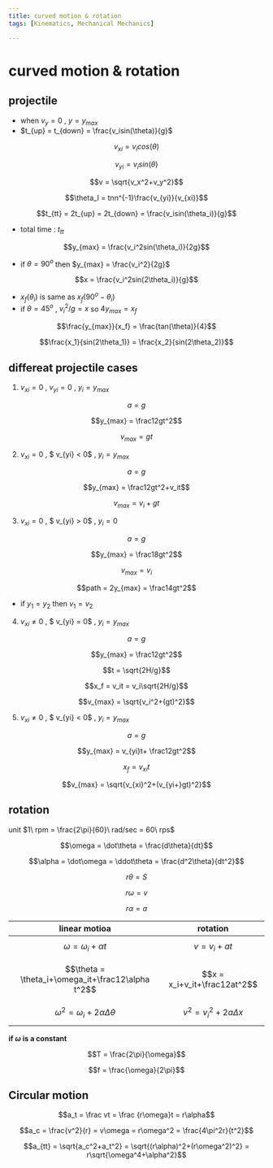 ```yaml
---
title: curved motion & rotation
tags: [Kinematics, Mechanical Mechanics]

---
```


# curved motion & rotation

## projectile

* when $v_y = 0$ , $y = y_{max}$
* $t_{up} = t_{down} = \frac{v_isin(\theta)}{g}$

$$v_{xi} = v_icos(\theta)$$

$$v_{yi} = v_isin(\theta)$$

$$v = \sqrt{v_x^2+v_y^2}$$

$$\theta_I = tnn^{-1}\frac{v_{yi}}{v_{xi}}$$

$$t_{tt} = 2t_{up} = 2t_{down} = \frac{v_isin(\theta_i)}{g}$$

* total time : $t_{tt}$

$$y_{max} = \frac{v_i^2sin(\theta_i)}{2g}$$

* if $\theta = 90^o$ then $y_{max} = \frac{v_i^2}{2g}$

$$x = \frac{v_i^2sin(2\theta_i)}{g}$$

* $x_{f}(\theta_i)$ is same as $x_f(90^o-\theta_i)$
* if $\theta = 45^o$ , $v_i^2/g = x$ so $4y_{max} = x_f$

$$\frac{y_{max}}{x_f} = \frac{tan(\theta)}{4}$$

$$\frac{x_1}{sin(2\theta_1)} = \frac{x_2}{sin(2\theta_2)}$$

## differeat projectile cases

1. $v_{xi} = 0$ , $v_{yi} = 0$ , $y_i = y_{max}$

$$a = g$$

$$y_{max} = \frac12gt^2$$

$$v_{max} = gt$$

2. $v_{xi} = 0$ , $ v_{yi} < 0$ , $y_i = y_{max}$

$$a = g$$

$$y_{max} = \frac12gt^2+v_it$$

$$v_{max} = v_i+gt$$

3. $v_{xi} = 0$ , $ v_{yi} > 0$ , $y_i = 0$

$$a = g$$

$$y_{max} = \frac18gt^2$$

$$v_{max} = v_i$$

$$path = 2y_{max} = \frac14gt^2$$

* if $y_1 = y_2$ then $v_1 = v_2$

4. $v_{xi} \not= 0$ , $ v_{yi} = 0$ , $y_i = y_{max}$

$$a = g$$

$$y_{max} = \frac12gt^2$$

$$t = \sqrt{2H/g}$$

$$x_f = v_it = v_i\sqrt{2H/g}$$

$$v_{max} = \sqrt{v_i^2+(gt)^2}$$

5. $v_{xi} \not= 0$ , $ v_{yi} < 0$ , $y_i = y_{max}$

$$a = g$$

$$y_{max} = v_{yi}t+
\frac12gt^2$$

$$x_f = v_{xi}t$$

$$v_{max} = \sqrt{v_{xi}^2+(v_{yi+}gt)^2}$$

## rotation

unit $1\ rpm = \frac{2\pi}{60}\ rad/sec = 60\ rps$

$$\omega = \dot\theta = \frac{d\theta}{dt}$$

$$\alpha = \dot\omega = \ddot\theta = \frac{d^2\theta}{dt^2}$$

$$r\theta = S$$

$$r\omega = v$$

$$r\alpha = a$$

| linear motioa | rotation |
|:---:|:---:|
|$$\omega = \omega_i+\alpha t$$|$$v = v_i+at$$|
|$$\theta = \theta_i+\omega_it+\frac12\alpha t^2$$|$$x = x_i+v_it+\frac12at^2$$|
|$$\omega^2 = \omega_i+2\alpha\Delta\theta$$|$$v^2 = v_i^2+2a\Delta x$$|

**if $\omega$ is a constant**

$$T = \frac{2\pi}{\omega}$$

$$f = \frac{\omega}{2\pi}$$

## Circular motion

$$a_t = \frac vt = \frac {r\omega}t = r\alpha$$

$$a_c = \frac{v^2}{r} = v\omega = r\omega^2 = \frac{4\pi^2r}{t^2}$$

$$a_{tt} = \sqrt{a_c^2+a_t^2} = \sqrt{(r\alpha)^2+(r\omega^2)^2} = r\sqrt{\omega^4+\alpha^2}$$